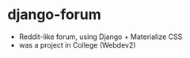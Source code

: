 # django-forum
- Reddit-like forum, using Django + Materialize CSS
- was a project in College (Webdev2)

